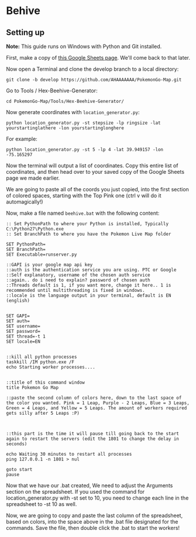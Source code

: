 # Behive

## Setting up

**Note:** This guide runs on Windows with Python and Git installed.

First, make a copy of [this Google Sheets page](https://docs.google.com/spreadsheets/d/1Uh4VITpCciSy8pRh9I7OZuNiM-LizyBJcU7WR8oi7yY/edit#gid=263691484). We'll come back to that later.

Now open a Terminal and clone the develop branch to a local directory:

```
git clone -b develop https://github.com/AHAAAAAAA/PokemonGo-Map.git
```

Go to Tools / Hex-Beehive-Generator:

```
cd PokemonGo-Map/Tools/Hex-Beehive-Generator/
```

Now generate coordinates with `location_generator.py`:

```
python location_generator.py -st stepsize -lp ringsize -lat yourstartinglathere -lon yourstartinglonghere  
```

For example:

```
python location_generator.py -st 5 -lp 4 -lat 39.949157 -lon -75.165297  
```

Now the terminal will output a list of coordinates. Copy this entire list of coordinates, and then head over to your saved copy of the Google Sheets page we made earlier.  

We are going to paste all of the coords you just copied, into the first section of colored spaces, starting with the Top Pink one (ctrl v will do it automagically!)  

Now, make a file named `beehive.bat` with the following content:

```  
:: Set PythonPath to where your Python is installed, Typically C:\Python27\Python.exe  
:: Set BranchPath to where you have the Pokemon Live Map folder  

SET PythonPath=  
SET BranchPath=  
SET Executable=runserver.py  

::GAPI is your google map api key  
::auth is the authentication service you are using. PTC or Google  
::Self explanatory, username of the chosen auth service  
::again.. do i need to explain? password of chosen auth  
::Threads default is 1, if you want more, change it here.. 1 is recommended until multithreading is fixed in windows.  
::locale is the language output in your terminal, default is EN (english)  


SET GAPI=  
SET auth=  
SET username=  
SET password=  
SET thread=-t 1  
SET locale=EN  


::kill all python processes  
taskkill /IM python.exe /F
echo Starting worker processes....


::title of this command window  
title Pokemon Go Map

::paste the second column of colors here, down to the last space of the color you wanted. Pink = 1 Leap, Purple - 2 Leaps, Blue = 3 Leaps, Green = 4 Leaps, and Yellow = 5 Leaps. The amount of workers required gets silly after 5 Leaps :P)  



::this part is the time it will pause till going back to the start again to restart the servers (edit the 1801 to change the delay in seconds)  

echo Waiting 30 minutes to restart all processes  
ping 127.0.0.1 -n 1801 > nul  

goto start  
pause  
```

Now that we have our .bat created, We need to adjust the Arguments section on the spreadsheet. If you used the command for location_generator.py with -st set to 10, you need to change each line in the spreadsheet to -st 10 as well.

Now, we are going to copy and paste the last column of the spreadsheet, based on colors, into the space above in the .bat file designated for the commands. Save the file, then double click the .bat to start the workers!